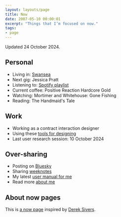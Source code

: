 ```yaml
---
layout: layouts/page
title: Now
date: 2007-05-10 00:00:01
excerpt: "Things that I’m focused on now."
tags:
- page
---
```


Updated 24 October 2024.

## Personal

- Living in: [Swansea](/blog/things-to-do-in-swansea/)
- Next gig: Jessica Pratt
- Listening to: [Spotify playlist](https://open.spotify.com/playlist/4gOOXjZ8qgSvdmbeLoFsCc)
- Current coffee: Positive Reaction Hardcore Gold
- Watching: Mortimer and Whitehouse: Gone Fishing
- Reading: The Handmaid's Tale

## Work

- Working as a contract interaction designer
- Using these [tools for designing](/uses)
- Last user research session: 10 October 2024

## Over-sharing

- Posting on [Bluesky](https://bsky.app/profile/benjystanton.bsky.social)
- Sharing [weeknotes](/blog/category/weeknotes)
- My latest [user manual for me](/blog/a-user-manual-for-me-version-3/)
- Read more [about me](/about)

## About now pages

This is [a now page](https://nownownow.com/about) inspired by [Derek Sivers](https://sive.rs/now).